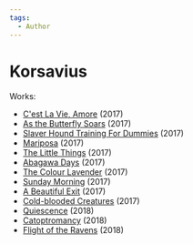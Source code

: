 ```yaml
---
tags:
  - Author
---
```


# Korsavius

Works:

- [C'est La Vie, Amore](./cestlavieamore.md) (2017)
- [As the Butterfly Soars](./asthebutterflysoars.md) (2017)
- [Slaver Hound Training For Dummies](./slaverhoundtrainingfordummies.md) (2017)
- [Mariposa](./mariposa.md) (2017)
- [The Little Things](./thelittlethings.md) (2017)
- [Abagawa Days](./abagawadays.md) (2017)
- [The Colour Lavender](./thecolourlavender.md) (2017)
- [Sunday Morning](./sundaymorning.md) (2017)
- [A Beautiful Exit](./abeautifulexit.md) (2017)
- [Cold-blooded Creatures](./coldbloodedmention.md) (2017)
- [Quiescence](./quiescence.md) (2018)
- [Catoptromancy](./catoptromancy.md) (2018)
- [Flight of the Ravens](./flightoftheravens.md) (2018)